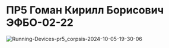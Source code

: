 # ПР5 Гоман Кирилл Борисович ЭФБО-02-22
![Running-Devices-pr5_corpsis-2024-10-05-19-30-06](https://github.com/user-attachments/assets/069d13d4-9725-4293-8de5-9e3c23f0e172)
